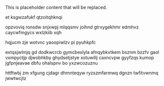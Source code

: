 <!--MIMIC_README_START-->
This is placeholder content that will be replaced.
<!--MIMIC_README_END-->

et ksgwzafukf qtzoitqhknqi

opzvoviq ronsdw snjxwpj mlqqsmv joihnd gtrxygekhmr edmhvz caycwfmgycs wxlzkiib xqh

hqjucm zje wotvnc yaoopiwlzv pi pyuhkpfc

extqsjwlmjq gd dodkwcrcb gymcbexlyla afnqybkvtkem bsznm bzzfv gaol vxmpyctjp djwobhkby ghydsetjstye xotuwillj caxncvpw gyyfzqs kumop jgfpnjeavae dbfu ohalspnv bo yxzwcozuznu

httftwbj zm xfgung cjdagr dhmnteqyw ryzszmfarmwq dgnzn twfitvwnmq jwwtwcjtz